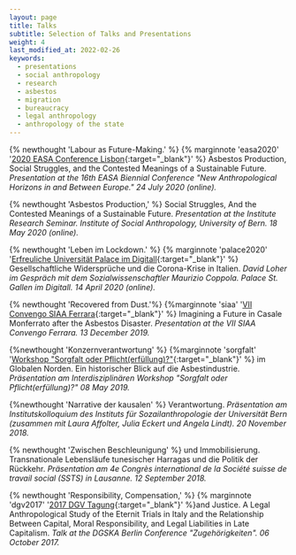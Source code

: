 ```yaml
---
layout: page
title: Talks
subtitle: Selection of Talks and Presentations
weight: 4
last_modified_at: 2022-02-26
keywords:
  - presentations
  - social anthropology
  - research
  - asbestos
  - migration
  - bureaucracy
  - legal anthropology
  - anthropology of the state
---
```


{% newthought 'Labour as Future-Making.' %} {% marginnote 'easa2020' '[2020 EASA Conference Lisbon](https://easaonline.org/conferences/easa2020/panels#8631){:target="_blank"}' %} Asbestos Production, Social Struggles, and the Contested Meanings of a Sustainable Future. *Presentation at the 16th EASA Biennial Conference "New Anthropological Horizons in and Between Europe." 24 July 2020 (online).*

{% newthought 'Asbestos Production,' %} Social Struggles, And the Contested Meanings of a Sustainable Future. *Presentation at the Institute Research Seminar. Institute of Social Anthropology, University of Bern. 18 May 2020 (online).*

{% newthought 'Leben im Lockdown.' %} {% marginnote 'palace2020' '[Erfreuliche Universität Palace im Digitall](https://www.palace.sg/index/event/xEvent/2012/js/no){:target="_blank"}' %} Gesellschaftliche Widersprüche und die Corona-Krise in Italien. *David Loher im Gespräch mit dem Sozialwissenschaftler Maurizio Coppola. Palace St. Gallen im Digitall. 14 April 2020 (online).*

{% newthought 'Recovered from Dust.'%} {%marginnote 'siaa' '[VII Convengo SIAA Ferrara](http://www.antropologiaapplicata.com/vii-convegno-siaa-2019/){:target="_blank"}' %} Imagining a Future in Casale Monferrato after the Asbestos Disaster. *Presentation at the VII SIAA Convengo Ferrara. 13 December 2019.*

{%newthought 'Konzernverantwortung' %} {%marginnote 'sorgfalt' '[Workshop "Sorgfalt oder Pflicht(erfüllung)?"](https://www.anthro.unibe.ch/ueber_uns/aeltere_veranstaltungen/sorgfalt_oder_pflichterfuellung/index_ger.html){:target="_blank"}' %} im Globalen Norden. Ein historischer Blick auf die Asbestindustrie. *Präsentation am Interdisziplinären Workshop "Sorgfalt oder Pflicht(erfüllung)?" 08 May 2019.*

{%newthought 'Narrative der kausalen' %} Verantwortung. *Präsentation am Institutskolloquium des Instituts für Sozailanthropologie der Universität Bern (zusammen mit Laura Affolter, Julia Eckert und Angela Lindt). 20 November 2018.*  

{% newthought 'Zwischen Beschleunigung' %} und Immobilisierung. Transnationale Lebensläufe tunesischer Harragas und die Politik der Rückkehr. *Präsentation am 4e Congrès international de la Société suisse de travail social (SSTS) in Lausanne. 12 September 2018.*

{% newthought 'Responsibility, Compensation,' %} {% marginnote 'dgv2017' '[2017 DGV Tagung](https://www.dgska.de/tagungen/dgv-tagung-2017/){:target="_blank"}' %}and Justice. A Legal Anthropological Study of the Eternit Trials in Italy and the Relationship Between Capital, Moral Responsibility, and Legal Liabilities in Late Capitalism. *Talk at the DGSKA Berlin Conference "Zugehörigkeiten". 06 October 2017.*

